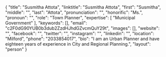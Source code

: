 {
  "title": "Susmitha Attota",
  "linktitle": "Susmitha Attota",
  "first": "Susmitha",
  "middle": "",
  "last": "Attota",
  "pronunciation": "",
  "honorific": "Ms.",
  "pronoun": "",
  "role": "Town Planner",
  "expertise": [
    "Municipal Government"
  ],
  "keywords": [],
  "email": "c2F0dG90YUB0b3dub2ZzdHJhdGZvcmQuY29t",
  "images": [],
  "website": "",
  "facebook": "",
  "twitter": "",
  "instagram": "",
  "linkedin": "",
  "location": "Milford",
  "phone": "2033854017",
  "bio": "I am an Urban Planner and have eighteen years of experience in City and Regional Planning.",
  "layout": "person"
}
